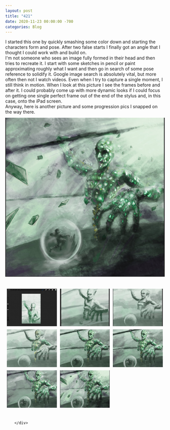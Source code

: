 ```yaml
---
layout: post
title: "421"
date: 2020-11-23 00:00:00 -700
categories: Blog
---
```


<div class="blog-content">
				<div class="paragraph">I started this one by quickly smashing some color down and starting the characters form and pose. After two false starts I finally got an angle that I thought I could work with and build on.<br>I'm not someone who sees an image fully formed in their head and then tries to recreate it. I start with some sketches in pencil or paint approximating roughly what I want and then go in search of some pose reference to solidify it. Google image search is absolutely vital, but more often then not I watch videos. Even when I try to capture a single moment, I still think in motion. When I look at this picture I see the frames before and after it. I could probably come up with more dynamic looks if I could focus on getting one single perfect frame out of the end of the stylus and, in this case, onto the iPad screen.&nbsp;<br>Anyway, here is another picture and some progression pics I snapped on the way there.&nbsp;<br></div>  <div><div class="wsite-image wsite-image-border-none " style="padding-top:10px;padding-bottom:10px;margin-left:0;margin-right:0;text-align:center"> <a> <img src="/uploads/photo-2020-11-23-10-21-10-pm_orig.jpg" alt="Picture" style="width:auto;max-width:100%"> </a> <div style="display:block;font-size:90%"></div> </div></div>  <div><div style="height: 20px; overflow: hidden;"></div> 				<div id='760572802169686847-gallery' class='imageGallery' style='line-height: 0px; padding: 0; margin: 0'>
<div id='760572802169686847-imageContainer0' style='float:left;width:33.28%;margin:0;'><div id='760572802169686847-insideImageContainer0' style='position:relative;margin:5px;'><div class='galleryImageHolder' style='position:relative; width:100%; padding:0 0 75%;overflow:hidden;'><div class='galleryInnerImageHolder'><a href='/uploads/photo-2020-11-16-7-31-34-pm_orig.jpg' rel='lightbox[gallery760572802169686847]'><img src='/uploads/photo-2020-11-16-7-31-34-pm.jpg' class='galleryImage' _width='800' _height='600' style='position:absolute;border:0;width:100%;top:-0%;left:0%'></a></div></div></div></div><div id='760572802169686847-imageContainer1' style='float:left;width:33.28%;margin:0;'><div id='760572802169686847-insideImageContainer1' style='position:relative;margin:5px;'><div class='galleryImageHolder' style='position:relative; width:100%; padding:0 0 75%;overflow:hidden;'><div class='galleryInnerImageHolder'><a href='/uploads/photo-2020-11-17-9-06-58-pm_orig.jpg' rel='lightbox[gallery760572802169686847]'><img src='/uploads/photo-2020-11-17-9-06-58-pm.jpg' class='galleryImage' _width='800' _height='799' style='position:absolute;border:0;width:100%;top:-16.58%;left:0%'></a></div></div></div></div><div id='760572802169686847-imageContainer2' style='float:left;width:33.28%;margin:0;'><div id='760572802169686847-insideImageContainer2' style='position:relative;margin:5px;'><div class='galleryImageHolder' style='position:relative; width:100%; padding:0 0 75%;overflow:hidden;'><div class='galleryInnerImageHolder'><a href='/uploads/photo-2020-11-18-9-56-02-pm_orig.jpg' rel='lightbox[gallery760572802169686847]'><img src='/uploads/photo-2020-11-18-9-56-02-pm.jpg' class='galleryImage' _width='800' _height='800' style='position:absolute;border:0;width:100%;top:-16.67%;left:0%'></a></div></div></div></div><div id='760572802169686847-imageContainer3' style='float:left;width:33.28%;margin:0;'><div id='760572802169686847-insideImageContainer3' style='position:relative;margin:5px;'><div class='galleryImageHolder' style='position:relative; width:100%; padding:0 0 75%;overflow:hidden;'><div class='galleryInnerImageHolder'><a href='/uploads/photo-2020-11-19-7-49-46-pm_orig.jpg' rel='lightbox[gallery760572802169686847]'><img src='/uploads/photo-2020-11-19-7-49-46-pm.jpg' class='galleryImage' _width='799' _height='800' style='position:absolute;border:0;width:100%;top:-16.75%;left:0%'></a></div></div></div></div><div id='760572802169686847-imageContainer4' style='float:left;width:33.28%;margin:0;'><div id='760572802169686847-insideImageContainer4' style='position:relative;margin:5px;'><div class='galleryImageHolder' style='position:relative; width:100%; padding:0 0 75%;overflow:hidden;'><div class='galleryInnerImageHolder'><a href='/uploads/photo-2020-11-20-11-02-10-pm_orig.jpg' rel='lightbox[gallery760572802169686847]'><img src='/uploads/photo-2020-11-20-11-02-10-pm.jpg' class='galleryImage' _width='799' _height='800' style='position:absolute;border:0;width:100%;top:-16.75%;left:0%'></a></div></div></div></div><div id='760572802169686847-imageContainer5' style='float:left;width:33.28%;margin:0;'><div id='760572802169686847-insideImageContainer5' style='position:relative;margin:5px;'><div class='galleryImageHolder' style='position:relative; width:100%; padding:0 0 75%;overflow:hidden;'><div class='galleryInnerImageHolder'><a href='/uploads/photo-2020-11-22-12-02-00-pm_orig.jpg' rel='lightbox[gallery760572802169686847]'><img src='/uploads/photo-2020-11-22-12-02-00-pm.jpg' class='galleryImage' _width='799' _height='800' style='position:absolute;border:0;width:100%;top:-16.75%;left:0%'></a></div></div></div></div><div id='760572802169686847-imageContainer6' style='float:left;width:33.28%;margin:0;'><div id='760572802169686847-insideImageContainer6' style='position:relative;margin:5px;'><div class='galleryImageHolder' style='position:relative; width:100%; padding:0 0 75%;overflow:hidden;'><div class='galleryInnerImageHolder'><a href='/uploads/photo-2020-11-23-12-19-17-am_orig.jpg' rel='lightbox[gallery760572802169686847]'><img src='/uploads/photo-2020-11-23-12-19-17-am.jpg' class='galleryImage' _width='798' _height='800' style='position:absolute;border:0;width:100%;top:-16.83%;left:0%'></a></div></div></div></div><div id='760572802169686847-imageContainer7' style='float:left;width:33.28%;margin:0;'><div id='760572802169686847-insideImageContainer7' style='position:relative;margin:5px;'><div class='galleryImageHolder' style='position:relative; width:100%; padding:0 0 75%;overflow:hidden;'><div class='galleryInnerImageHolder'><a href='/uploads/photo-2020-11-23-10-21-10-pm_orig.jpg' rel='lightbox[gallery760572802169686847]'><img src='/uploads/photo-2020-11-23-10-21-10-pm.jpg' class='galleryImage' _width='800' _height='795' style='position:absolute;border:0;width:100%;top:-16.25%;left:0%'></a></div></div></div></div><span style='display: block; clear: both; height: 0px; overflow: hidden;'></span>
</div>
 				<div style="height: 20px; overflow: hidden;"></div></div>

		</div>
        